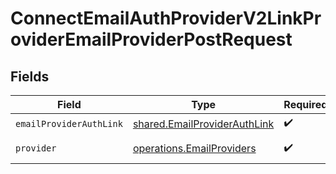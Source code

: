 # ConnectEmailAuthProviderV2LinkProviderEmailProviderPostRequest


## Fields

| Field                                                                        | Type                                                                         | Required                                                                     | Description                                                                  |
| ---------------------------------------------------------------------------- | ---------------------------------------------------------------------------- | ---------------------------------------------------------------------------- | ---------------------------------------------------------------------------- |
| `emailProviderAuthLink`                                                      | [shared.EmailProviderAuthLink](../../models/shared/emailproviderauthlink.md) | :heavy_check_mark:                                                           | N/A                                                                          |
| `provider`                                                                   | [operations.EmailProviders](../../models/operations/emailproviders.md)       | :heavy_check_mark:                                                           | An enumeration.                                                              |